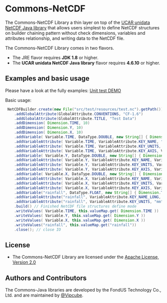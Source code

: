 # Commons-NetCDF
The Commons-NetCDF Library a thin layer on top of the [UCAR unidata NetCDF Java library](https://www.unidata.ucar.edu/software/thredds/current/netcdf-java/) that allows users simplest to define NetCDF structures on builder chaining pattern without check dimensions, variables and attributes relationship, and writing data to the NetCDF file.

The Commons-NetCDF Library comes in two flavors.

- The JRE flavor requires **JDK 1.8** or higher.
- The **UCAR unidata NetCDF Java library** flavor requires **4.6.10** or higher.

## Examples and basic usage
Please have a look at the fully examples:  [Unit test DEMO](src/test/java/tw/fondus/commons/nc/util/NetCDFBuilderTest.java)

Basic usage:
```java
 NetCDFBuilder.create(new File("src/test/resources/test.nc").getPath())
    .addGlobalAttribute(GlobalAttribute.CONVENTIONS, "CF-1.6")
    .addGlobalAttribute(GlobalAttribute.TITLE, "Test Data")
    .addDimension( Dimension.TIME, 10)
    .addDimension( Dimension.Y, 10)
    .addDimension( Dimension.X, 10)
    .addVariable( Variable.TIME, DataType.DOUBLE, new String[] { Dimension.TIME })
    .addVariableAttribute( Variable.TIME, VariableAttribute.KEY_NAME, "time")
    .addVariableAttribute( Variable.TIME, VariableAttribute.KEY_UNITS, VariableAttribute.UNITS_TIME)
    .addVariableAttribute( Variable.TIME, VariableAttribute.KEY_AXIS, VariableAttribute.AXIS_TIME)
    .addVariable( Variable.Y, DataType.DOUBLE, new String[] { Dimension.Y })
    .addVariableAttribute( Variable.Y, VariableAttribute.KEY_NAME, VariableAttribute.COORDINATES_Y_WGS84)
    .addVariableAttribute( Variable.Y, VariableAttribute.KEY_UNITS, VariableAttribute.UNITS_Y_WGS84)
    .addVariableAttribute( Variable.Y, VariableAttribute.KEY_AXIS, VariableAttribute.AXIS_Y)
    .addVariable( Variable.X, DataType.DOUBLE, new String[] { Dimension.X })
    .addVariableAttribute( Variable.X, VariableAttribute.KEY_NAME, VariableAttribute.COORDINATES_X_WGS84)
    .addVariableAttribute( Variable.X, VariableAttribute.KEY_UNITS, VariableAttribute.UNITS_X_WGS84)
    .addVariableAttribute( Variable.X, VariableAttribute.KEY_AXIS, VariableAttribute.AXIS_X)
    .addVariable("rainfall", DataType.FLOAT, new String[] { Dimension.TIME, Dimension.Y, Dimension.X })
    .addVariableAttribute("rainfall", VariableAttribute.KEY_NAME_LONG, "Rainfall")
    .addVariableAttribute("rainfall", VariableAttribute.KEY_UNITS, "mm")
    .build() // Finished NetCDF file structures define mode
    .writeValues( Variable.TIME, this.valueMap.get( Dimension.TIME ))
    .writeValues( Variable.Y, this.valueMap.get( Dimension.Y ))
    .writeValues( Variable.X, this.valueMap.get( Dimension.X ))
    .writeValues("rainfall", this.valueMap.get("rainfall"))
    .close(); // close IO
```

## License
- The Commons-NetCDF Library are licensed under the [Apache License, Version 2.0](https://www.apache.org/licenses/LICENSE-2.0)


## Authors and Contributors
The Commons-Java libraries are developed by the FondUS Technology Co., Ltd. and are maintained by [@Vipcube](https://github.com/Vipcube).
